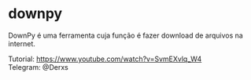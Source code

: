 # downpy

DownPy é uma ferramenta cuja função é fazer download de arquivos na internet.

Tutorial: https://www.youtube.com/watch?v=SvmEXvlq_W4 <br>
Telegram: @Derxs
